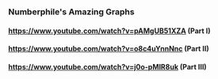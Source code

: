 ### Numberphile's Amazing Graphs


#### https://www.youtube.com/watch?v=pAMgUB51XZA (Part I)
#### https://www.youtube.com/watch?v=o8c4uYnnNnc (Part II)
#### https://www.youtube.com/watch?v=j0o-pMIR8uk (Part III)
